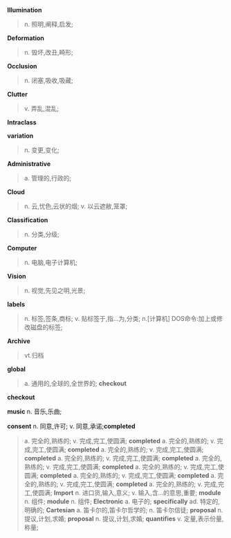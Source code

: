 **Illumination**
>n. 照明,阐释,启发;

**Deformation**
>n. 毁坏,改丑,畸形;

**Occlusion**
>n. 闭塞,吸收,吸藏;

**Clutter**
>v. 弄乱,混乱;

**Intraclass**
>

**variation**
>n. 变更,变化;

**Administrative**
>a. 管理的,行政的;

**Cloud**
>n. 云,忧色,云状的烟;
v. 以云遮敝,笼罩;

**Classification**
>n. 分类,分级;

**Computer**
>n. 电脑,电子计算机;

**Vision**
>n. 视觉,先见之明,光景;

**labels**
>n. 标签,签条,商标;
v. 贴标签于,指...为,分类;
n.[计算机] DOS命令:加上或修改磁盘的标签;

**Archive**
>vt.归档

**global**
>a. 通用的,全球的,全世界的;
**checkout**
>
**checkout**

**music**
n. 音乐,乐曲;

**consent**
n. 同意,许可;
v. 同意,承诺;**completed**
>a. 完全的,熟练的;
v. 完成,完工,使圆满;
**completed**
>a. 完全的,熟练的;
v. 完成,完工,使圆满;
**completed**
>a. 完全的,熟练的;
v. 完成,完工,使圆满;
**completed**
>a. 完全的,熟练的;
v. 完成,完工,使圆满;
**completed**
>a. 完全的,熟练的;
v. 完成,完工,使圆满;
**completed**
>a. 完全的,熟练的;
v. 完成,完工,使圆满;
**completed**
>a. 完全的,熟练的;
v. 完成,完工,使圆满;
**completed**
>a. 完全的,熟练的;
v. 完成,完工,使圆满;
**completed**
>a. 完全的,熟练的;
v. 完成,完工,使圆满;
**Import**
>n. 进口货,输入,意义;
v. 输入,含...的意思,重要;
**module**
>n. 组件;
**module**
>n. 组件;
**Electronic**
>a. 电子的;
**specifically**
>ad. 特定的,明确的;
**Cartesian**
>a. 笛卡尔的,笛卡尔哲学的;
n. 笛卡尔信徒;
**proposal**
>n. 提议,计划,求婚;
**proposal**
>n. 提议,计划,求婚;
**quantifies**
>v. 定量,表示份量,称量;
